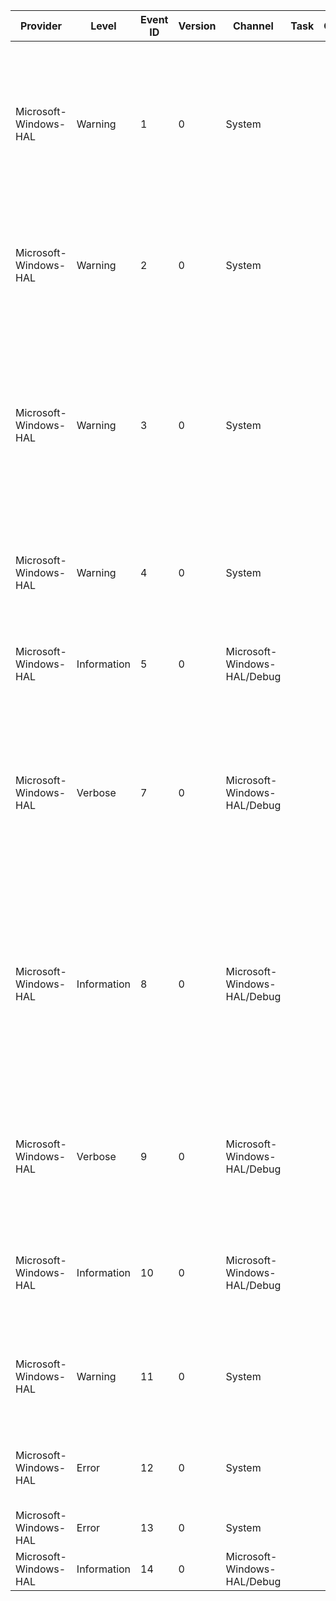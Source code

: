 Provider               |  Level        |  Event ID  |  Version  |  Channel                      |  Task  |  Opcode  |  Keyword        |  Message
-----------------------|---------------|------------|-----------|-------------------------------|--------|----------|-----------------|------------------------------------------------------------------------------------------------------------------------------------------------------------------------------------------------------------------------------------------------------------------------------------------------------------------------------------------------------------------------
Microsoft-Windows-HAL  |  Warning      |  1         |  0        |  System                       |        |          |                 |  Initialization of the High Precision Event Timer failed due to a BIOS configuration problem.The operating system will use another available platform timer in lieu of the High Precision Event Timer.Contact your system vendor for technical assistance.Initialization status: {Status}.
Microsoft-Windows-HAL  |  Warning      |  2         |  0        |  System                       |        |          |                 |  Initialization of the High Precision Event Timer failed due to unsupported hardware.The operating system will use another available platform timer in lieu of the High Precision Event Timer.Initialization status: {Status}.
Microsoft-Windows-HAL  |  Warning      |  3         |  0        |  System                       |        |          |                 |  Initialization of the High Precision Event Timer failed due to an interrupt configuration problem.The operating system will use another available platform timer in lieu of the High Precision Event Timer.It may be possible to address this problem with an updated system BIOS.Contact your system vendor for technical assistance.Initialization status: {Status}.
Microsoft-Windows-HAL  |  Warning      |  4         |  0        |  System                       |        |          |                 |  Due to an unexpected condition, the operating system will use another available platform timer in lieu of the processor's cycle counters.  Status: {Status}.
Microsoft-Windows-HAL  |  Information  |  5         |  0        |  Microsoft-Windows-HAL/Debug  |        |          |                 |  Due to an expected condition, the operating system will use another available platform timer in lieu of the processor's cycle counters.  Status: {Status}.
Microsoft-Windows-HAL  |  Verbose      |  7         |  0        |  Microsoft-Windows-HAL/Debug  |        |          |                 |  The processor cycle counter on processor {TargetProcessor} has been probed by processor {LeadProcessor}.  A counter delta of {Delta} was detected.  The approximate communication delay between these processors was detected to be {NopCycles}.
Microsoft-Windows-HAL  |  Information  |  8         |  0        |  Microsoft-Windows-HAL/Debug  |        |          |                 |  The processor's cycle counters have been successfully synchronized from processor {LeadProcessor} within acceptable operating thresholds.  The maximum positive delta detected was {MaximumPositiveDelta} and the maximum negative delta was {MaximumNegativeDelta}.  Synchronization executed for {Microseconds} microseconds.
Microsoft-Windows-HAL  |  Verbose      |  9         |  0        |  Microsoft-Windows-HAL/Debug  |        |          |                 |  The processor cycle counter on processor {TargetProcessor} was synchronized against processor {SourceProcessor} using an adjustment of {Bias} cycles on attempt {Wave}.  This resulted in a delta of {Delta} cycles.
Microsoft-Windows-HAL  |  Information  |  10        |  0        |  Microsoft-Windows-HAL/Debug  |        |          |                 |  The synchronization of the processor's cycle counters was not able to synchronize the processors within acceptable operating thresholds.  Status: {Status}.
Microsoft-Windows-HAL  |  Warning      |  11        |  0        |  System                       |        |          |                 |  The High Precision Event Timer failed to deliver message signalled interrupts.  The operating system will fall back to line based interrupts for this timer.Initialization status: {Status}.
Microsoft-Windows-HAL  |  Error        |  12        |  0        |  System                       |        |          |  halDiagnostic  |  The platform firmware has corrupted memory across the previous system power transition.  Please check for updated firmware for your system.
Microsoft-Windows-HAL  |  Error        |  13        |  0        |  System                       |        |          |                 |
Microsoft-Windows-HAL  |  Information  |  14        |  0        |  Microsoft-Windows-HAL/Debug  |        |          |                 |